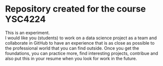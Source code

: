 # Repository created for the course YSC4224

This is an experiment.  
I would like you (students) to work on a data science project as a team and collaborate in GitHub to have an experience that is as close as possible to the professional world that you can find outside.
Once you get the foundations, you can practice more, find interesting projects, contribue and also put this in your resume when you look for work in the future. 
